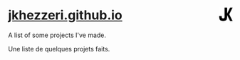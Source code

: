 # [jkhezzeri.github.io](https://jkhezzeri.github.io/) <img src="assets/logo.png" width="30" height="30" align="right">

A list of some projects I've made.

Une liste de quelques projets faits.


